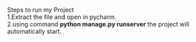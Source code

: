 Steps to run my Project <br/>
  1.Extract the file and open in pycharm. <br/>
  2.using command **python manage.py runserver** the project will automatically start.
  


